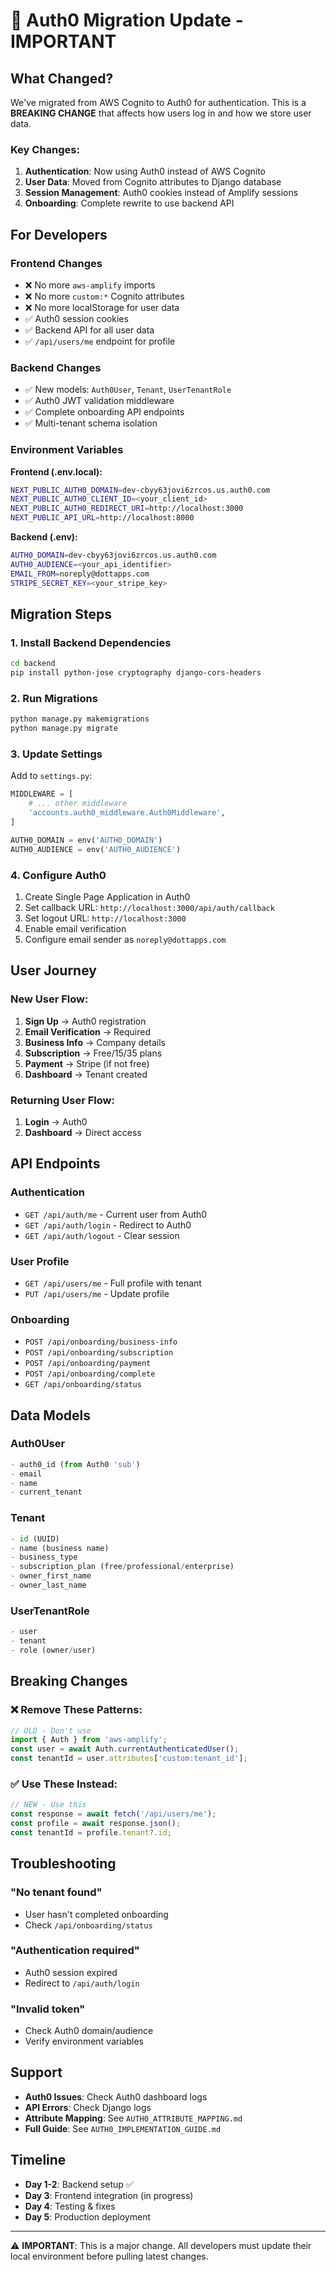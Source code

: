 # 🔐 Auth0 Migration Update - IMPORTANT

## What Changed?

We've migrated from AWS Cognito to Auth0 for authentication. This is a **BREAKING CHANGE** that affects how users log in and how we store user data.

### Key Changes:
1. **Authentication**: Now using Auth0 instead of AWS Cognito
2. **User Data**: Moved from Cognito attributes to Django database
3. **Session Management**: Auth0 cookies instead of Amplify sessions
4. **Onboarding**: Complete rewrite to use backend API

## For Developers

### Frontend Changes
- ❌ No more `aws-amplify` imports
- ❌ No more `custom:*` Cognito attributes
- ❌ No more localStorage for user data
- ✅ Auth0 session cookies
- ✅ Backend API for all user data
- ✅ `/api/users/me` endpoint for profile

### Backend Changes
- ✅ New models: `Auth0User`, `Tenant`, `UserTenantRole`
- ✅ Auth0 JWT validation middleware
- ✅ Complete onboarding API endpoints
- ✅ Multi-tenant schema isolation

### Environment Variables

**Frontend (.env.local):**
```bash
NEXT_PUBLIC_AUTH0_DOMAIN=dev-cbyy63jovi6zrcos.us.auth0.com
NEXT_PUBLIC_AUTH0_CLIENT_ID=<your_client_id>
NEXT_PUBLIC_AUTH0_REDIRECT_URI=http://localhost:3000
NEXT_PUBLIC_API_URL=http://localhost:8000
```

**Backend (.env):**
```bash
AUTH0_DOMAIN=dev-cbyy63jovi6zrcos.us.auth0.com
AUTH0_AUDIENCE=<your_api_identifier>
EMAIL_FROM=noreply@dottapps.com
STRIPE_SECRET_KEY=<your_stripe_key>
```

## Migration Steps

### 1. Install Backend Dependencies
```bash
cd backend
pip install python-jose cryptography django-cors-headers
```

### 2. Run Migrations
```bash
python manage.py makemigrations
python manage.py migrate
```

### 3. Update Settings
Add to `settings.py`:
```python
MIDDLEWARE = [
    # ... other middleware
    'accounts.auth0_middleware.Auth0Middleware',
]

AUTH0_DOMAIN = env('AUTH0_DOMAIN')
AUTH0_AUDIENCE = env('AUTH0_AUDIENCE')
```

### 4. Configure Auth0
1. Create Single Page Application in Auth0
2. Set callback URL: `http://localhost:3000/api/auth/callback`
3. Set logout URL: `http://localhost:3000`
4. Enable email verification
5. Configure email sender as `noreply@dottapps.com`

## User Journey

### New User Flow:
1. **Sign Up** → Auth0 registration
2. **Email Verification** → Required
3. **Business Info** → Company details
4. **Subscription** → Free/$15/$35 plans
5. **Payment** → Stripe (if not free)
6. **Dashboard** → Tenant created

### Returning User Flow:
1. **Login** → Auth0
2. **Dashboard** → Direct access

## API Endpoints

### Authentication
- `GET /api/auth/me` - Current user from Auth0
- `GET /api/auth/login` - Redirect to Auth0
- `GET /api/auth/logout` - Clear session

### User Profile
- `GET /api/users/me` - Full profile with tenant
- `PUT /api/users/me` - Update profile

### Onboarding
- `POST /api/onboarding/business-info`
- `POST /api/onboarding/subscription`
- `POST /api/onboarding/payment`
- `POST /api/onboarding/complete`
- `GET /api/onboarding/status`

## Data Models

### Auth0User
```python
- auth0_id (from Auth0 'sub')
- email
- name
- current_tenant
```

### Tenant
```python
- id (UUID)
- name (business name)
- business_type
- subscription_plan (free/professional/enterprise)
- owner_first_name
- owner_last_name
```

### UserTenantRole
```python
- user
- tenant
- role (owner/user)
```

## Breaking Changes

### ❌ Remove These Patterns:
```javascript
// OLD - Don't use
import { Auth } from 'aws-amplify';
const user = await Auth.currentAuthenticatedUser();
const tenantId = user.attributes['custom:tenant_id'];
```

### ✅ Use These Instead:
```javascript
// NEW - Use this
const response = await fetch('/api/users/me');
const profile = await response.json();
const tenantId = profile.tenant?.id;
```

## Troubleshooting

### "No tenant found"
- User hasn't completed onboarding
- Check `/api/onboarding/status`

### "Authentication required"
- Auth0 session expired
- Redirect to `/api/auth/login`

### "Invalid token"
- Check Auth0 domain/audience
- Verify environment variables

## Support

- **Auth0 Issues**: Check Auth0 dashboard logs
- **API Errors**: Check Django logs
- **Attribute Mapping**: See `AUTH0_ATTRIBUTE_MAPPING.md`
- **Full Guide**: See `AUTH0_IMPLEMENTATION_GUIDE.md`

## Timeline

- **Day 1-2**: Backend setup ✅
- **Day 3**: Frontend integration (in progress)
- **Day 4**: Testing & fixes
- **Day 5**: Production deployment

---

⚠️ **IMPORTANT**: This is a major change. All developers must update their local environment before pulling latest changes.